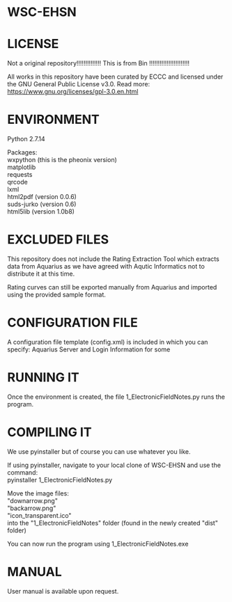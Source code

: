 # WSC-EHSN
# LICENSE
Not a original repository!!!!!!!!!!!!!!
This is from Bin !!!!!!!!!!!!!!!!!!!!!!!

All works in this repository have been curated by ECCC and licensed under the GNU General Public License v3.0. Read more: https://www.gnu.org/licenses/gpl-3.0.en.html

# ENVIRONMENT

Python 2.7.14

Packages:  
wxpython (this is the pheonix version)  
matplotlib  
requests  
qrcode  
lxml  
html2pdf (version 0.0.6)  
suds-jurko (version 0.6)  
html5lib (version 1.0b8)  

# EXCLUDED FILES

This repository does not include the Rating Extraction Tool which extracts data from Aquarius as we have agreed with Aqutic Informatics not to distribute it at this time.

Rating curves can still be exported manually from Aquarius and imported using the provided sample format.

# CONFIGURATION FILE

A configuration file template (config.xml) is included in which you can specify: Aquarius Server and Login Information for some
# RUNNING IT

Once the environment is created, the file 1_ElectronicFieldNotes.py runs the program.
# COMPILING IT

We use pyinstaller but of course you can use whatever you like.

If using pyinstaller, navigate to your local clone of WSC-EHSN and use the command:   
pyinstaller 1_ElectronicFieldNotes.py  

Move the image files:  
"downarrow.png"  
"backarrow.png"  
"icon_transparent.ico"   
into the "1_ElectronicFieldNotes" folder (found in the newly created "dist" folder)

You can now run the program using 1_ElectronicFieldNotes.exe
# MANUAL

User manual is available upon request.
